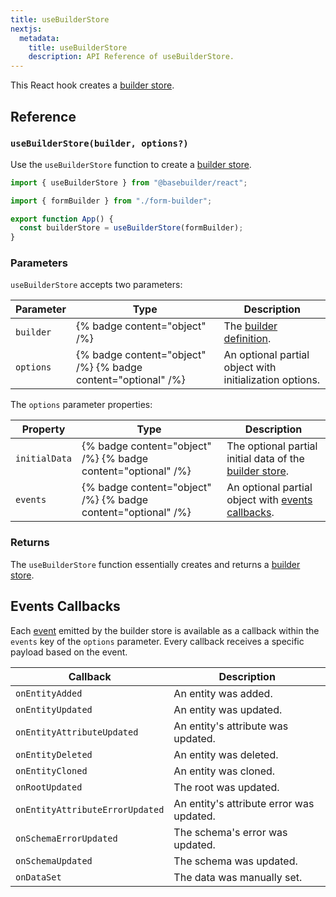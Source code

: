 ```yaml
---
title: useBuilderStore
nextjs:
  metadata:
    title: useBuilderStore
    description: API Reference of useBuilderStore.
---
```


This React hook creates a [builder store](/docs/api/create-builder-store).

## Reference

### `useBuilderStore(builder, options?)`

Use the `useBuilderStore` function to create a [builder store](/docs/api/create-builder-store).

```typescript
import { useBuilderStore } from "@basebuilder/react";

import { formBuilder } from "./form-builder";

export function App() {
  const builderStore = useBuilderStore(formBuilder);
}
```

### Parameters

`useBuilderStore` accepts two parameters:

| Parameter | Type                                                          | Description                                             |
| --------- | ------------------------------------------------------------- | ------------------------------------------------------- |
| `builder` | {% badge content="object" /%}                                 | The [builder definition](/docs/api/create-builder).     |
| `options` | {% badge content="object" /%} {% badge content="optional" /%} | An optional partial object with initialization options. |

The `options` parameter properties:

| Property      | Type                                                          | Description                                                                                    |
| ------------- | ------------------------------------------------------------- | ---------------------------------------------------------------------------------------------- |
| `initialData` | {% badge content="object" /%} {% badge content="optional" /%} | The optional partial initial data of the [builder store](/docs/api/create-builder-store#data). |
| `events`      | {% badge content="object" /%} {% badge content="optional" /%} | An optional partial object with [events callbacks](#events-callbacks).                         |

### Returns

The `useBuilderStore` function essentially creates and returns a [builder store](/docs/api/create-builder-store).

## Events Callbacks

Each [event](/docs/api/create-builder-store#events) emitted by the builder store is available as a callback within the `events` key of the `options` parameter. Every callback receives a specific payload based on the event.

| Callback                        | Description                              |
| ------------------------------- | ---------------------------------------- |
| `onEntityAdded`                 | An entity was added.                     |
| `onEntityUpdated`               | An entity was updated.                   |
| `onEntityAttributeUpdated`      | An entity's attribute was updated.       |
| `onEntityDeleted`               | An entity was deleted.                   |
| `onEntityCloned`                | An entity was cloned.                    |
| `onRootUpdated`                 | The root was updated.                    |
| `onEntityAttributeErrorUpdated` | An entity's attribute error was updated. |
| `onSchemaErrorUpdated`          | The schema's error was updated.          |
| `onSchemaUpdated`               | The schema was updated.                  |
| `onDataSet`                     | The data was manually set.               |
